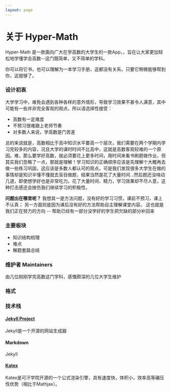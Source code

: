 ```yaml
---
layout: page
---
```

# 关于 Hyper-Math
Hyper-Math 是一款面向广大在学高数的大学生的一款App，，旨在让大家更加轻松地学懂学会高数--这门既简单，又不简单的学科。

你可以将它书，也可以理解为一本学习手册，这都没有关系，只要它稍微能够帮到你，这就够了。
### 设计初衷
大学学习中，难免会遇到各种各样的意外情形，导致学习效果不甚令人满意，其中可能有一些并非完全客观的观点，所以请选择性接受：
- 高数有一定难度
- 不预习很难跟上老师节奏
- 对多数人来说，学高数是门苦差

总的来说就是，高数相比于高中知识水平要高一个层次，我们需要在两个学期内学习完较多的内容，况且大学的课时时间不比高中，这就是高数客观较难的一个原因。难，那么要学好高数，就必须要花上更多时间，用时间来看书刷题做作业，但其实我们忽略了一点，那就是理解！学习知识的正确顺序应该是先理解个大概再去做一些练习巩固，这应该是多数人都认可的观点。可是我们发现很多大学生在做的事情却是知识半懂不懂就去盲目做题，结果当然是花了大量时间...然后题还没啃动几道，即使想学好也是非常吃力。花了大量时间、精力，学习效果却不尽人意，这种打击感还会挫伤我们继续学习的积极性。

**问题出在哪里呢？**
我想其一是方法问题，没有好的学习习惯，课前不预习，课上不认真；
另一方面则是因为课后没有好的方法帮助自主理解课堂内容。
这也就是我们正在努力的方向 -- 帮助已经有一部分没学好的学生把欠缺的部分补回来
### 主要板块
- 知识结构梳理
- 难点
- 解题套路总结

### 维护者 Maintainers
由几位刚刚学完高数这门学科，感慨颇深的几位大学生维护


### 格式

### 技术栈

#### [Jekyll Project](https://jekyllrb.com/)
Jekyll是一个开源的网站生成器

#### Markdown
Jekyll

#### [Katex](https://katex.org/)
Katex是可汗学院开源的一个公式渲染引擎，具有速度快，体积小，效率高等碾压性优势（相比于Mathjax）。

#### 

